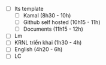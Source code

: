 - [ ] Its template 
	- [ ] Kamal (8h30 - 10h)
	- [ ] Github self hosted (10h15  - 11h)
	- [ ] Documents (11h15  - 12h)
- [ ] Lm
- [ ] KRNL triển khai (1h30 - 4h)
- [ ] English (4h20 - 6h)
- [ ] LC